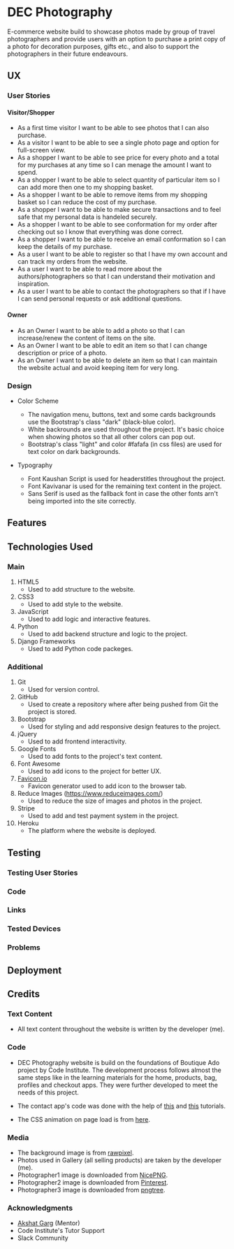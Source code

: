 # DEC Photography

 E-commerce website build to showcase photos made by group of travel photographers and provide users with an option to 
purchase a print copy of a photo for decoration purposes, gifts etc., and also to support the photographers in 
their future endeavours.     

## UX

### User Stories

#### Visitor/Shopper

* As a first time visitor I want to be able to see photos that I can also purchase.
* As a visitor I want to be able to see a single photo page and option for full-screen view. 
* As a shopper I want to be able to see price for every photo and a total for my purchases at 
any time so I can menage the amount I want to spend.
* As a shopper I want to be able to select quantity of particular item so I can add more then one to my 
shopping basket.
* As a shopper I want to be able to remove items from my shopping basket so I can reduce the 
cost of my purchase.
* As a shopper I want to be able to make secure transactions and to feel safe that my personal
data is handeled securely.
* As a shopper I want to be able to see conformation for my order after checking out so I know 
that everything was done correct.
* As a shopper I want to be able to receive an email conformation so I can keep the details 
of my purchase.
* As a user I want to be able to register so that I have my own account and can track my 
orders from the website.
* As a user I want to be able to read more about the authors/photographers so that I can understand their 
motivation and inspiration.
* As a user I want to be able to contact the photographers so that if I have I can send personal requests or 
ask additional questions.

#### Owner

* As an Owner I want to be able to add a photo so that I can increase/renew the content of items on the site.
* As an Owner I want to be able to edit an item so that I can change description or price of a photo.
* As an Owner I want to be able to delete an item so that I can maintain the website actual and avoid keeping item for very long.

### Design 

* Color Scheme 
   * The navigation menu, buttons, text and some cards backgrounds use the Bootstrap's class "dark" (black-blue color). 
   * White backrounds are used throughout the project. It's basic choice when showing photos so that all other colors can pop out.
   * Bootstrap's class "light" and color #fafafa (in css files) are used for text color on dark backgrounds.    

* Typography 
   * Font Kaushan Script is used for headerstitles throughout the project. 
   * Font Kavivanar is used for the remaining text content in the project. 
   * Sans Serif is used as the fallback font in case the other fonts arn't being imported into the site correctly.


## Features 


## Technologies Used

### Main

1. HTML5
   * Used to add structure to the website.
2. CSS3
   * Used to add style to the website.
3. JavaScript
   * Used to add logic and interactive features.
4. Python
   * Used to add backend structure and logic to the project.
5. Django Frameworks
   * Used to add Python code packeges.  

### Additional

1. Git
   * Used for version control.
2. GitHub
   * Used to create a repository where after being pushed from Git the project is stored.
3. Bootstrap
   * Used for styling and add responsive design features to the project.
4. jQuery
   * Used to add frontend interactivity.
5. Google Fonts
   * Used to add fonts to the project's text content.
6. Font Awesome
   * Used to add icons to the project for better UX.
7. [Favicon.io](https://favicon.io/)
   * Favicon generator used to add icon to the browser tab.
8. Reduce Images (https://www.reduceimages.com/)
   * Used to reduce the size of images and photos in the project. 
9. Stripe
   * Used to add and test payment system in the project.
10. Heroku
    * The platform where the website is deployed.


## Testing 

### Testing User Stories

### Code

### Links  

### Tested Devices

### Problems


## Deployment


## Credits

### Text Content

* All text content throughout the website is written by the developer (me).

### Code

* DEC Photography website is build on the foundations of Boutique Ado project by Code Institute.
The development process follows almost the same steps like in the learning materials for the 
home, products, bag, profiles and checkout apps. They were further developed to meet the needs of this project.

* The contact app's code was done with the help of [this](https://www.valentinog.com/blog/django-widgets/) 
and [this](https://www.youtube.com/watch?v=lSgRWA4PMt4&ab_channel=BLearningClub) tutorials.

* The CSS animation on page load is from [here](https://www.youtube.com/watch?v=zWB219zf1og&ab_channel=dcode).

### Media

* The background image is from [rawpixel](https://www.rawpixel.com/image/539448/premium-photo-image-apartment-backdrop-background).
* Photos used in Gallery (all selling products) are taken by the developer (me).
* Photographer1 image is downloaded from [NicePNG](https://www.nicepng.com/). 
* Photographer2 image is downloaded from [Pinterest](https://www.pinterest.com/). 
* Photographer3 image is downloaded from [pngtree](https://pngtree.com/). 

### Acknowledgments

* [Akshat Garg](https://github.com/akshatnitd) (Mentor)
* Code Institute's Tutor Support 
* Slack Community
